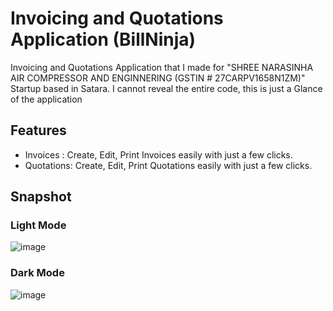 # Invoicing and Quotations Application (BillNinja)

Invoicing and Quotations Application that I made for "SHREE NARASINHA AIR COMPRESSOR AND ENGINNERING (GSTIN # 27CARPV1658N1ZM)" Startup based in Satara. I cannot reveal the entire code, this is just a Glance of the application

## Features

- Invoices : Create, Edit, Print Invoices easily with just a few clicks.
- Quotations: Create, Edit, Print Quotations easily with just a few clicks.

## Snapshot

### Light Mode 
![image](https://github.com/user-attachments/assets/a105f93d-fee5-4666-9b35-8151e1b2f463)

### Dark Mode
![image](https://github.com/user-attachments/assets/aab7709c-b835-4ce4-b0f1-13dc5d4535e2)









